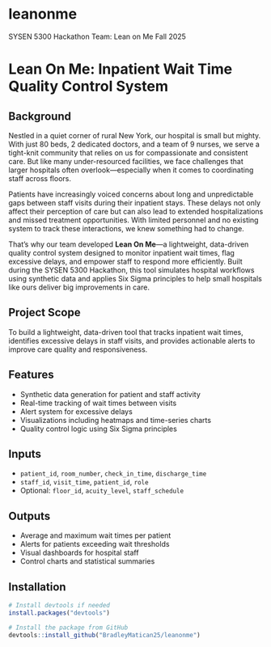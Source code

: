 # leanonme
SYSEN 5300 Hackathon Team: Lean on Me Fall 2025
# Lean On Me: Inpatient Wait Time Quality Control System

## Background

Nestled in a quiet corner of rural New York, our hospital is small but mighty. With just 80 beds, 2 dedicated doctors, and a team of 9 nurses, we serve a tight-knit community that relies on us for compassionate and consistent care. But like many under-resourced facilities, we face challenges that larger hospitals often overlook—especially when it comes to coordinating staff across floors.

Patients have increasingly voiced concerns about long and unpredictable gaps between staff visits during their inpatient stays. These delays not only affect their perception of care but can also lead to extended hospitalizations and missed treatment opportunities. With limited personnel and no existing system to track these interactions, we knew something had to change.

That’s why our team developed **Lean On Me**—a lightweight, data-driven quality control system designed to monitor inpatient wait times, flag excessive delays, and empower staff to respond more efficiently. Built during the SYSEN 5300 Hackathon, this tool simulates hospital workflows using synthetic data and applies Six Sigma principles to help small hospitals like ours deliver big improvements in care.


## Project Scope
To build a lightweight, data-driven tool that tracks inpatient wait times, identifies excessive delays in staff visits, and provides actionable alerts to improve care quality and responsiveness.

## Features
- Synthetic data generation for patient and staff activity
- Real-time tracking of wait times between visits
- Alert system for excessive delays
- Visualizations including heatmaps and time-series charts
- Quality control logic using Six Sigma principles

## Inputs
- `patient_id`, `room_number`, `check_in_time`, `discharge_time`
- `staff_id`, `visit_time`, `patient_id`, `role`
- Optional: `floor_id`, `acuity_level`, `staff_schedule`

## Outputs
- Average and maximum wait times per patient
- Alerts for patients exceeding wait thresholds
- Visual dashboards for hospital staff
- Control charts and statistical summaries

## Installation
```r
# Install devtools if needed
install.packages("devtools")

# Install the package from GitHub
devtools::install_github("BradleyMatican25/leanonme")
